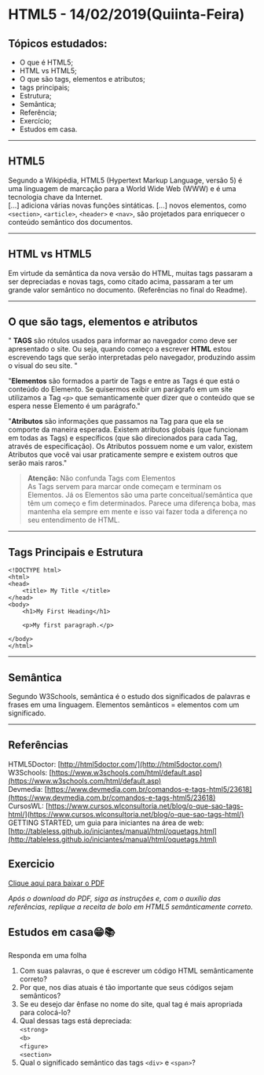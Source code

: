 # HTML5 - 14/02/2019(Quiinta-Feira)

## Tópicos estudados:

- O que é HTML5;
- HTML vs HTML5;
- O que são tags, elementos e atributos;
- tags principais;
- Estrutura;
- Semântica;
- Referência;
- Exercício;
- Estudos em casa.


<hr/>

## HTML5

Segundo a Wikipédia, HTML5 (Hypertext Markup Language, versão 5) é uma linguagem de marcação para a World Wide Web (WWW) e é uma tecnologia chave da Internet.<br/>
[...] adiciona várias novas funções sintáticas. [...] novos elementos, como `<section>`, `<article>`, `<header>` e `<nav>`, são projetados para enriquecer o conteúdo semântico dos documentos.
<hr/>

## HTML vs HTML5

Em virtude da semântica da nova versão do HTML, muitas tags passaram a ser depreciadas e novas tags, como citado acima, passaram a ter um grande valor semântico no documento. (Referências no final do Readme).
<hr/>

## O que são tags, elementos e atributos

" **TAGS** são rótulos usados para informar ao navegador como  deve ser apresentado o site. Ou seja, quando começo a escrever **HTML**  estou escrevendo tags que serão interpretadas pelo navegador, produzindo assim o visual do seu site. "

"**Elementos** são formados a partir de Tags e entre as Tags é que está o conteúdo do Elemento.
Se quisermos exibir um parágrafo em um site utilizamos a Tag `<p>` que semanticamente quer dizer que o conteúdo que se espera nesse Elemento é um parágrafo."

"**Atributos** são informações que passamos na Tag para que ela se comporte da maneira esperada. Existem atributos globais (que funcionam em todas as Tags) e específicos (que são direcionados para cada Tag, através de especificação).
Os Atributos possuem nome e um valor, existem Atributos que você vai usar praticamente sempre e existem outros que serão mais raros."

> **Atenção:**
Não confunda Tags com Elementos<br/>
As Tags servem para marcar onde começam e terminam os Elementos. Já os Elementos são uma parte conceitual/semântica que têm um começo e fim determinados. Parece uma diferença boba, mas mantenha ela sempre em mente e isso vai fazer toda a diferença no seu entendimento de HTML.
<hr/>

## Tags Principais e Estrutura
```
<!DOCTYPE html>
<html>
<head>
    <title> My Title </title>
</head>
<body>
    <h1>My First Heading</h1>

    <p>My first paragraph.</p>

</body>
</html>
```
<hr/>

## Semântica

Segundo W3Schools, semântica é o estudo dos significados de palavras e frases em uma linguagem. Elementos semânticos = elementos com um significado.
<hr/>



## Referências
HTML5Doctor: [http://html5doctor.com/](http://html5doctor.com/)<br/>
W3Schools: [https://www.w3schools.com/html/default.asp](https://www.w3schools.com/html/default.asp)<br/>
Devmedia: [https://www.devmedia.com.br/comandos-e-tags-html5/23618](https://www.devmedia.com.br/comandos-e-tags-html5/23618)<br/>
CursosWL: [https://www.cursos.wlconsultoria.net/blog/o-que-sao-tags-html/](https://www.cursos.wlconsultoria.net/blog/o-que-sao-tags-html/)<br/>
GETTING STARTED, um guia para iniciantes na área de web: [http://tableless.github.io/iniciantes/manual/html/oquetags.html](http://tableless.github.io/iniciantes/manual/html/oquetags.html)

## Exercicio

<a id="raw-url" class="btn btn-sm BtnGroup-item" href="/pineappledevss/Aulas_HTML-CSS-JS/raw/Aula02_2019-02-14_HTML5/%5BExerci%CC%81cio%5D%20Pa%CC%81gina%20HTML%20-%20Receita%20de%20bolo.pdf">Clique aqui para baixar o PDF</a>

*Após o download do PDF, siga as instruções e, com o auxílio das referências, replique a receita de bolo em HTML5 semânticamente correto.*

## Estudos em casa😁📚

Responda em uma folha
1. Com suas palavras, o que é escrever um código HTML semânticamente correto?
2. Por que, nos dias atuais é tão importante que seus códigos sejam semânticos?
3. Se eu desejo dar ênfase no nome do site, qual tag é mais apropriada para colocá-lo?
4. Qual dessas tags está depreciada:<br/> 
`<strong>`<br/>
`<b>`<br/>
`<figure>`<br/>
`<section>`
5. Qual o significado semântico das tags `<div>` e `<span>`?
